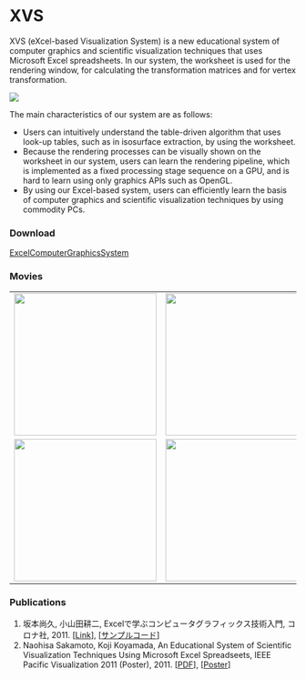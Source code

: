 # XVS
XVS (eXcel-based Visualization System) is a new educational system of computer graphics and scientific visualization techniques that uses Microsoft Excel spreadsheets. In our system, the worksheet is used for the rendering window, for calculating the transformation matrices and for vertex transformation.

<img src="https://lh6.googleusercontent.com/-i07O11n0oJw/Te7DH2yoq5I/AAAAAAAAAD4/JBsUoi_L2RM/s800/XVSTopImage.png" align="center"/>

The main characteristics of our system are as follows:
* Users can intuitively understand the table-driven algorithm that uses look-up tables, such as in isosurface extraction, by using the worksheet.
* Because the rendering processes can be visually shown on the worksheet in our system, users can learn the rendering pipeline, which is implemented as a fixed processing stage sequence on a GPU, and is hard to learn using only graphics APIs such as OpenGL.
* By using our Excel-based system, users can efficiently learn the basis of computer graphics and scientific visualization techniques by using commodity PCs.

### Download

[ExcelComputerGraphicsSystem](https://github.com/naohisas/XVS/blob/master/Book/ExcelComputerGraphicsSystem.xls?raw=true)

### Movies
<table align="center" border="0">
<tr>
<td><a href="https://www.youtube.com/watch?v=NkWoRxJo_7g"><img src="http://img.youtube.com/vi/NkWoRxJo_7g/0.jpg" width=250/></a></td>
<td><a href="https://www.youtube.com/watch?v=D8GOPzjl0HU"><img src="http://img.youtube.com/vi/D8GOPzjl0HU/0.jpg" width=250/></a></td>
<td><a href="https://www.youtube.com/watch?v=pnyMy6o_ohI"><img src="http://img.youtube.com/vi/pnyMy6o_ohI/0.jpg" width=250/></a></td>
</tr>
<tr>
<td><a href="https://www.youtube.com/watch?v=Ze3wsN3THMw"><img src="http://img.youtube.com/vi/Ze3wsN3THMw/0.jpg" width=250/></a></td>
<td><a href="https://www.youtube.com/watch?v=Tx0ZZnZElQA"><img src="http://img.youtube.com/vi/Tx0ZZnZElQA/0.jpg" width=250/></a></td>
<td><a href="https://www.youtube.com/watch?v=TtYYqvFpeAM"><img src="http://img.youtube.com/vi/TtYYqvFpeAM/0.jpg" width=250/></a></td>
</tr>
</table>

### Publications
1. 坂本尚久, 小山田耕二, Excelで学ぶコンピュータグラフィックス技術入門, コロナ社, 2011. [[Link](http://www.coronasha.co.jp/np/isbn/9784339024555/)], [[サンプルコード](https://github.com/naohisas/XVS/wiki/Excelで学ぶコンピュータグラフィックス技術入門)]
2. Naohisa Sakamoto, Koji Koyamada, An Educational System of Scientific Visualization Techniques Using Microsoft Excel Spreadseets, IEEE Pacific Visualization 2011 (Poster), 2011. [[PDF](https://github.com/naohisas/XVS/blob/master/Paper/pvis2011_xvs.pdf)], [[Poster](https://github.com/naohisas/XVS/blob/master/Paper/pvis2011_xvs_poster.pdf)]
